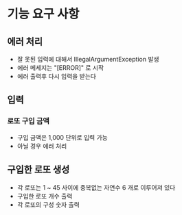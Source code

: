 # 기능 요구 사항
## 에러 처리
- 잘 못된 입력에 대해서 IllegalArgumentException 발생
- 에러 메세지는 "[ERROR]" 로 시작
- 에러 출력후 다시 입력을 받는다

## 입력
### 로또 구입 금액
- 구입 금액은 1,000 단위로 입력 가능
- 아닐 경우 에러 처리

## 구입한 로또 생성
- 각 로또는 1 ~ 45 사이에 중복없는 자연수 6 개로 이루어져 있다
- 구입한 로또 개수 출력
- 각 로또의 구성 숫자 출력
